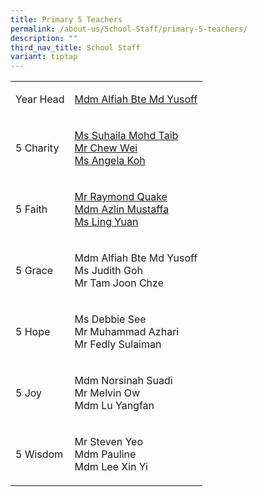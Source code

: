 ```yaml
---
title: Primary 5 Teachers
permalink: /about-us/School-Staff/primary-5-teachers/
description: ""
third_nav_title: School Staff
variant: tiptap
---
```

<table>
<tbody>
<tr>
<td rowspan="1" colspan="1">
<p>Year Head</p>
</td>
<td rowspan="1" colspan="1">
<p><a href="alfiah_md_yusoff@moe.edu.sg" rel="noopener noreferrer nofollow" target="_blank">Mdm Alfiah&nbsp;Bte Md Yusoff</a>
</p>
</td>
</tr>
<tr>
<td rowspan="1" colspan="1">
<p>5 Charity</p>
</td>
<td rowspan="1" colspan="1">
<p><a href="suhaila_mohd_taib@moe.edu.sg" rel="noopener noreferrer nofollow" target="_blank">Ms&nbsp;Suhaila&nbsp;Mohd Taib</a>
<br><a href="chew_wei@moe.edu.sg" rel="noopener noreferrer nofollow" target="_blank">Mr Chew Wei</a>
<br><a href="koh_minmin_angela@moe.edu.sg" rel="noopener noreferrer nofollow" target="_blank">Ms&nbsp;Angela&nbsp;Koh</a>
</p>
</td>
</tr>
<tr>
<td rowspan="1" colspan="1">
<p>5 Faith</p>
</td>
<td rowspan="1" colspan="1">
<p><a href="quake_kheok_meng_raymond@moe.edu.sg" rel="noopener noreferrer nofollow" target="_blank">Mr&nbsp;Raymond Quake</a>
<br><a href="azlin_mustaffa@moe.edu.sg" rel="noopener noreferrer nofollow" target="_blank">Mdm&nbsp;Azlin&nbsp;Mustaffa</a>
<br><a href="ling_yuan@moe.edu.sg" rel="noopener noreferrer nofollow" target="_blank">Ms Ling Yuan</a>
</p>
</td>
</tr>
<tr>
<td rowspan="1" colspan="1">
<p>5 Grace</p>
</td>
<td rowspan="1" colspan="1">
<p>Mdm&nbsp;Alfiah&nbsp;Bte Md Yusoff
<br>Ms&nbsp;Judith&nbsp;Goh
<br>Mr&nbsp;Tam&nbsp;Joon Chze</p>
</td>
</tr>
<tr>
<td rowspan="1" colspan="1">
<p>5 Hope</p>
</td>
<td rowspan="1" colspan="1">
<p>Ms&nbsp;Debbie&nbsp;See
<br>Mr Muhammad&nbsp;Azhari
<br>Mr&nbsp;Fedly&nbsp;Sulaiman</p>
</td>
</tr>
<tr>
<td rowspan="1" colspan="1">
<p>5 Joy</p>
</td>
<td rowspan="1" colspan="1">
<p>Mdm&nbsp;Norsinah&nbsp;Suadi
<br>Mr&nbsp;Melvin&nbsp;Ow
<br>Mdm&nbsp;Lu Yangfan</p>
</td>
</tr>
<tr>
<td rowspan="1" colspan="1">
<p>5 Wisdom</p>
</td>
<td rowspan="1" colspan="1">
<p>Mr&nbsp;Steven Yeo
<br>Mdm Pauline
<br>Mdm Lee Xin Yi</p>
<p></p>
<p></p>
<p></p>
</td>
</tr>
</tbody>
</table>
<p></p>